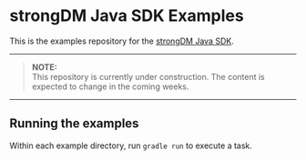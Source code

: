 # strongDM Java SDK Examples

This is the examples repository for the [strongDM Java SDK](https://github.com/strongdm/strongdm-sdk-java).

---
> **NOTE:**  
> This repository is currently under construction. The content is expected to change in the coming weeks.

---

## Running the examples

Within each example directory, run `gradle run` to execute a task.